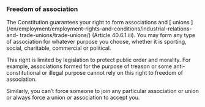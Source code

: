 ###  Freedom of association

The Constitution guarantees your right to form associations and [ unions
](/en/employment/employment-rights-and-conditions/industrial-relations-and-
trade-unions/trade-unions/) (Article 40.6.1.iii). You may form any type of
association for whatever purpose you choose, whether it is sporting, social,
charitable, commercial or political.

This right is limited by legislation to protect public order and morality. For
example, associations formed for the purpose of treason or some anti-
constitutional or illegal purpose cannot rely on this right to freedom of
association.

Similarly, you can’t force someone to join any particular association or union
or always force a union or association to accept you.
